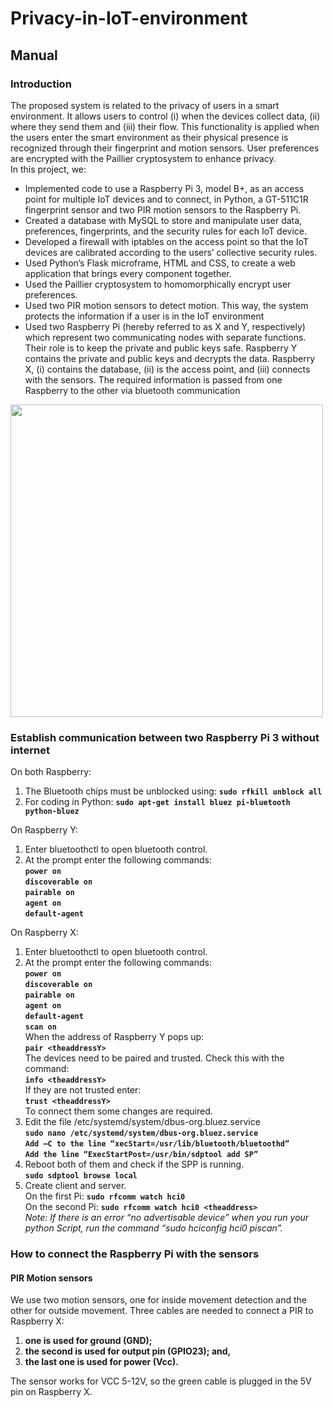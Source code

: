 # Privacy-in-IoT-environment

## Manual

### Introduction
The proposed system is related to the privacy of users in a smart environment. It allows users to control (i) when the devices collect data, (ii) where they send them and (iii) their flow. This functionality is applied when the users enter the smart environment as their physical presence is recognized through their fingerprint and motion sensors. User preferences are encrypted with the Paillier cryptosystem to enhance privacy.   
In this project, we:  
* Implemented code to use a Raspberry Pi 3, model B+, as an access point for multiple IoT devices and to connect, in Python, a GT-511C1R fingerprint sensor and two PIR motion sensors to the Raspberry Pi.
* Created a database with MySQL to store and manipulate user data, preferences, fingerprints, and the security rules for each IoT device.
* Developed a firewall with iptables on the access point so that the IoT devices are calibrated according to the users’ collective security rules.
* Used Python’s Flask microframe, HTML and CSS, to create a web application that brings every component together.
* Used the Paillier cryptosystem to homomorphically encrypt user preferences.
* Used two PIR motion sensors to detect motion. This way, the system protects the information if a user is in the IoT environment
* Used two Raspberry Pi (hereby referred to as X and Y, respectively) which represent two communicating nodes with separate functions. Their role is to keep the private and public keys safe. Raspberry Y contains the private and public keys and decrypts the data. Raspberry X, (i) contains the database, (ii) is the access point, and (iii) connects with the sensors. The required information is passed from one Raspberry to the other via bluetooth communication
<img src="https://user-images.githubusercontent.com/76787087/103372743-85eb0f80-4adb-11eb-90f7-76f89a272588.png" width="500">

### Establish communication between two Raspberry Pi 3 without internet
On both Raspberry:    
1. The Bluetooth chips must be unblocked using:  **`sudo rfkill unblock all`**
2. For coding in Python:  **`sudo apt-get install bluez pi-bluetooth python-bluez`**     

On Raspberry Y:
1. Enter bluetoothctl to open bluetooth control.
2. At the prompt enter the following commands:   
**`power on`**   
**`discoverable on`**   
**`pairable on`**   
**`agent on`**   
**`default-agent`**   

On Raspberry X:   
1. Enter bluetoothctl to open bluetooth control.     
2. At the prompt enter the following commands:      
**`power on`**    
**`discoverable on`**    
**`pairable on`**    
**`agent on`**    
**`default-agent`**    
**`scan on`**    
When the address of Raspberry Y pops up:     
**`pair <theaddressY>`**   
The devices need to be paired and trusted. Check this with the command:       
**`info <theaddressY>`**   
If they are not trusted enter:   
**`trust <theaddressY>`**   
To connect them some changes are required.   
1. Edit the file /etc/systemd/system/dbus-org.bluez.service   
**`sudo nano /etc/systemd/system/dbus-org.bluez.service`**   
**`Add –C to the line “xecStart=/usr/lib/bluetooth/bluetoothd”`**   
**`Add the line “ExecStartPost=/usr/bin/sdptool add SP”`**  
2. Reboot both of them and check if the SPP is running.    
	**`sudo sdptool browse local`**   
3. Create client and server.   
	On the first Pi: **`sudo rfcomm watch hci0`**    
	On the second Pi: **`sudo rfcomm watch hci0 <theaddress>`**       
  _Note: If there is an error “no advertisable device” when you run your python Script, run the command “sudo hciconfig hci0 piscan”._   
  
### How to connect the Raspberry Pi with the sensors
#### PIR Motion sensors
We use two motion sensors, one for inside movement detection and the other for outside movement. Three cables are needed to connect a PIR to Raspberry X:    
1. **one is used for ground (GND);**    
2. **the second is used for output pin (GPIO23); and,**    
3. **the last one is used for power (Vcc).**   

The sensor works for VCC 5-12V, so the green cable is plugged in the 5V pin on Raspberry X.


